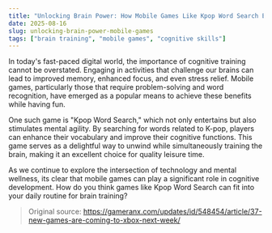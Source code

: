 ```yaml
---
title: "Unlocking Brain Power: How Mobile Games Like Kpop Word Search Enhance Cognitive Skills"
date: 2025-08-16
slug: unlocking-brain-power-mobile-games
tags: ["brain training", "mobile games", "cognitive skills"]
---
```


In today's fast-paced digital world, the importance of cognitive training cannot be overstated. Engaging in activities that challenge our brains can lead to improved memory, enhanced focus, and even stress relief. Mobile games, particularly those that require problem-solving and word recognition, have emerged as a popular means to achieve these benefits while having fun.

One such game is "Kpop Word Search," which not only entertains but also stimulates mental agility. By searching for words related to K-pop, players can enhance their vocabulary and improve their cognitive functions. This game serves as a delightful way to unwind while simultaneously training the brain, making it an excellent choice for quality leisure time.

As we continue to explore the intersection of technology and mental wellness, its clear that mobile games can play a significant role in cognitive development. How do you think games like Kpop Word Search can fit into your daily routine for brain training?

> Original source: https://gameranx.com/updates/id/548454/article/37-new-games-are-coming-to-xbox-next-week/